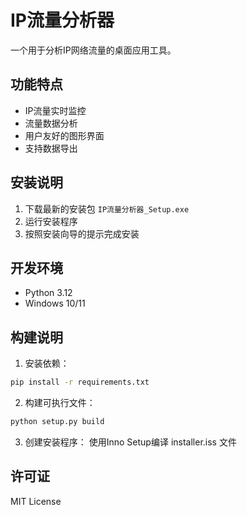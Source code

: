 # IP流量分析器

一个用于分析IP网络流量的桌面应用工具。

## 功能特点

- IP流量实时监控
- 流量数据分析
- 用户友好的图形界面
- 支持数据导出

## 安装说明

1. 下载最新的安装包 `IP流量分析器_Setup.exe`
2. 运行安装程序
3. 按照安装向导的提示完成安装

## 开发环境

- Python 3.12
- Windows 10/11

## 构建说明

1. 安装依赖：
```bash
pip install -r requirements.txt
```

2. 构建可执行文件：
```bash
python setup.py build
```

3. 创建安装程序：
使用Inno Setup编译 installer.iss 文件

## 许可证

MIT License